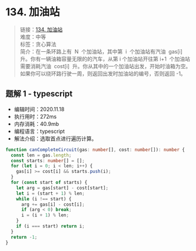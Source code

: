 # 134. 加油站

> 链接：[134. 加油站](https://leetcode-cn.com/problems/gas-station/)  
> 难度：中等  
> 标签：贪心算法  
> 简介：在一条环路上有  N  个加油站，其中第  i  个加油站有汽油  gas[i]  升。你有一辆油箱容量无限的的汽车，从第 i 个加油站开往第 i+1  个加油站需要消耗汽油  cost[i]  升。你从其中的一个加油站出发，开始时油箱为空。如果你可以绕环路行驶一周，则返回出发时加油站的编号，否则返回 -1。

## 题解 1 - typescript

- 编辑时间：2020.11.18
- 执行用时：272ms
- 内存消耗：40.9mb
- 编程语言：typescript
- 解法介绍：选取首点进行遍历计算。

```typescript
function canCompleteCircuit(gas: number[], cost: number[]): number {
  const len = gas.length;
  const starts: number[] = [];
  for (let i = 0; i < len; i++) {
    gas[i] >= cost[i] && starts.push(i);
  }
  for (const start of starts) {
    let arg = gas[start] - cost[start];
    let i = (start + 1) % len;
    while (i !== start) {
      arg += gas[i] - cost[i];
      if (arg < 0) break;
      i = (i + 1) % len;
    }
    if (i === start) return i;
  }
  return -1;
}
```
